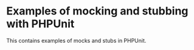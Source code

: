 # Examples of mocking and stubbing with PHPUnit

This contains examples of mocks and stubs in PHPUnit. 


